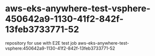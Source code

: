 # aws-eks-anywhere-test-vsphere-450642a9-1130-41f2-842f-13feb3733771-52
repository for use with E2E test job aws-eks-anywhere-test-vsphere:450642a9-1130-41f2-842f-13feb3733771-52
